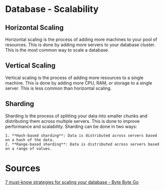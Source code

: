 # Database - Scalability

## Horizontal Scaling
Horizontal scaling is the process of adding more machines to your pool of resources. This is done by adding more servers to your database cluster. This is the most common way to scale a database.

## Vertical Scaling
Vertical scaling is the process of adding more resources to a single machine. This is done by adding more CPU, RAM, or storage to a single server. This is less common than horizontal scaling.

## Sharding
Sharding is the process of splitting your data into smaller chunks and distributing them across multiple servers. This is done to improve performance and scalability. Sharding can be done in two ways:

    1. **Hash-based sharding**: Data is distributed across servers based on a hash of the data.
    2. **Range-based sharding**: Data is distributed across servers based on a range of values.

# Sources
[ 7 must-know strategies for scaling your database - Byte Byte Go](https://www.youtube.com/watch?v=_1IKwnbscQU&ab_channel=ByteByteGo)